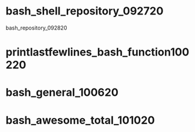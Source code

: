 # bash_shell_repository_092720
bash_repository_092820
# printlastfewlines_bash_function100220
# bash_general_100620
# bash_awesome_total_101020
